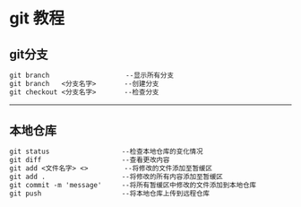 git 教程
==========================================
## **git分支**
```md
git branch                   --显示所有分支
git branch   <分支名字>       --创建分支
git checkout <分支名字>       --检查分支
```
------------------------------------------
## **本地仓库**
```md
git status                  --检查本地仓库的变化情况
git diff                    --查看更改内容
git add <文件名字> <>         --将修改的文件添加至暂缓区
git add .                   --将修改的所有内容添加至暂缓区
git commit -m 'message'     --将所有暂缓区中修改的文件添加到本地仓库
git push                    --将本地仓库上传到远程仓库
```
